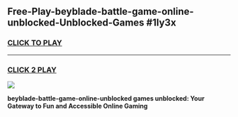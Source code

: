 
## Free-Play-beyblade-battle-game-online-unblocked-Unblocked-Games #1ly3x
<h3>
<a href="https://news.freeplayer.one?title=beyblade-battle-game-online-unblocked&ref=8M">CLICK TO PLAY</a></h3>
<hr>

<h3>
<a href="https://news.freeplayer.one?title=beyblade-battle-game-online-unblocked&ref=8M">CLICK 2 PLAY</a>
  
</h3>

<a href="https://news.freeplayer.one?title=beyblade-battle-game-online-unblocked&ref=8M"><img src="https://clearcache.store/games.png"></a>


**beyblade-battle-game-online-unblocked games unblocked: Your Gateway to Fun and Accessible Online Gaming**
